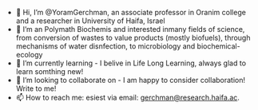 - 👋 Hi, I’m @YoramGerchman, an associate professor in Oranim college and a researcher in University of Haifa, Israel
- 👀 I’m an Polymath Biochemis and interested inmany fields of science, from conversion of wastes to value products (mostly biofuels), through mechanisms of water disnfection, to microbiology and biochemical-ecology   
- 🌱 I’m currently learning - I belive in Life Long Learning, always glad to learn somthing new!
- 💞️ I’m looking to collaborate on - I am happy to consider collaboration! Write to me!
- 📫 How to reach me: esiest via email: gerchman@research.haifa.ac.

<!---
YoramGerchman/YoramGerchman is a ✨ special ✨ repository because its `README.md` (this file) appears on your GitHub profile.
You can click the Preview link to take a look at your changes.
--->
